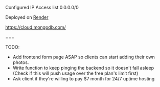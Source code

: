 Configured IP Access list 0.0.0.0/0

Deployed on [Render](https://mfubackend.onrender.com/)

https://cloud.mongodb.com/

===

TODO: 
- Add frontend form page ASAP so clients can start adding their own photos.
- Write function to keep pinging the backend so it doesn't fall asleep (Check if this will push usage  over the free plan's limit first)
- Ask client if they're willing to pay $7 month for 24/7 uptime hosting
